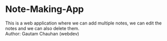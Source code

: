 # Note-Making-App
This is a web application where we can add multiple notes, we can edit the notes and we can also delete them.
<br>
Author: Gautam Chauhan (webdev)
